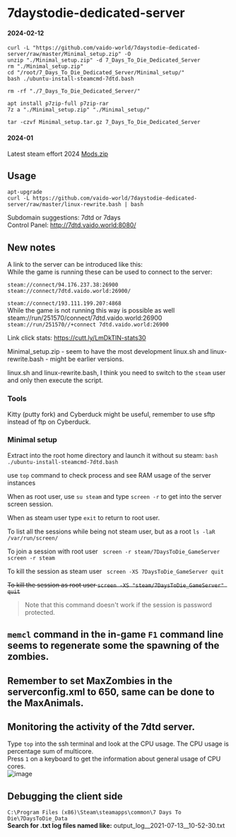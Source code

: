 # 7daystodie-dedicated-server

#### 2024-02-12

```
curl -L "https://github.com/vaido-world/7daystodie-dedicated-server/raw/master/Minimal_setup.zip" -O
unzip "./Minimal_setup.zip" -d 7_Days_To_Die_Dedicated_Server
rm "./Minimal_setup.zip"
cd "/root/7_Days_To_Die_Dedicated_Server/Minimal_setup/"
bash ./ubuntu-install-steamcmd-7dtd.bash
```

`rm -rf "./7_Days_To_Die_Dedicated_Server/"`

```
apt install p7zip-full p7zip-rar
7z a "./Minimal_setup.zip" "./Minimal_setup/"
```

```
tar -czvf Minimal_setup.tar.gz 7_Days_To_Die_Dedicated_Server
```


#### 2024-01
Latest steam effort 2024 
[Mods.zip](https://github.com/vaido-world/7daystodie-dedicated-server/files/13933136/Mods.zip)



## Usage 
```
apt-upgrade
curl -L https://github.com/vaido-world/7daystodie-dedicated-server/raw/master/linux-rewrite.bash | bash
```

Subdomain suggestions: 7dtd or 7days   
Control Panel: http://7dtd.vaido.world:8080/  


## New notes
A link to the server can be introduced like this:   
While the game is running these can be used to connect to the server:  
```
steam://connect/94.176.237.38:26900  
steam://connect/7dtd.vaido.world:26900/  
```


`steam://connect/193.111.199.207:4868`     
While the game is not running this way is possible as well    
steam://run/251570/connect/7dtd.vaido.world:26900  
`steam://run/251570//+connect 7dtd.vaido.world:26900`

Link click stats: https://cutt.ly/LmDkTlN-stats30

Minimal_setup.zip - seem to have the most development
linux.sh and linux-rewrite.bash - might be earlier versions.

linux.sh and linux-rewrite.bash, I think you need to switch to the `steam` user and only then execute the script.


### Tools
Kitty (putty fork) and Cyberduck might be useful, remember to use sftp instead of ftp on Cyberduck. 

### Minimal setup
Extract into the root home directory
and launch it without su steam:
`bash ./ubuntu-install-steamcmd-7dtd.bash`

use `top` command to check process and see RAM usage of the server instances 

When as root user, use `su steam` and type `screen -r` to get into the server screen session.

When as steam user type `exit` to return to root user.

To list all the sessions while being not steam user, but as a root
`ls -laR /var/run/screen/`

To join a session with root user
` screen -r steam/7DaysToDie_GameServer`
` screen -r steam`

To kill the session as steam user
` screen -XS 7DaysToDie_GameServer quit`

<s>To kill the session as root user
`screen -XS "steam/7DaysToDie_GameServer" quit`</s>
> Note that this command doesn't work if the session is password protected.


## `memcl` command in the in-game `F1` command line seems to regenerate some the spawning of the zombies.

## Remember to set MaxZombies in the serverconfig.xml to 650, same can be done to the MaxAnimals.

## Monitoring the activity of the 7dtd server.
Type `top` into the ssh terminal and look at the CPU usage. The CPU usage is percentage sum of multicore.  
Press `1` on a keyboard to get the information about general usage of CPU cores.   
![image](https://user-images.githubusercontent.com/21064622/124397041-04886a00-dd16-11eb-8ac8-e96b4813ac22.png)


## Debugging the client side
`C:\Program Files (x86)\Steam\steamapps\common\7 Days To Die\7DaysToDie_Data`  
**Search for .txt log files named like:** output_log__2021-07-13__10-52-30.txt  



